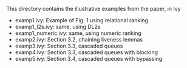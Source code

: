 This directory contains the illustrative examples from the paper, in Ivy

- examp1.ivy: Example of Fig. 1 using relational ranking
- examp1_l2s.ivy: same, using DL2s
- examp1_numeric.ivy: same, using numeric ranking
- examp2.ivy: Section 3.2, chaining liveness lemmas
- examp3.ivy: Section 3.3, cascaded queues
- examp4.ivy: Section 3.3, cascaded queues with blocking
- examp5.ivy: Section 3.4, cascaded queues with bypassing
